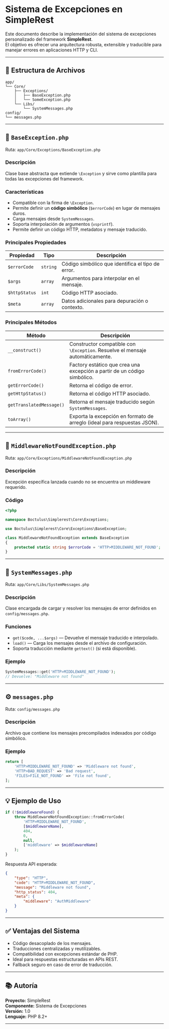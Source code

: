 # Sistema de Excepciones en SimpleRest

Este documento describe la implementación del sistema de excepciones personalizado del framework **SimpleRest**.  
El objetivo es ofrecer una arquitectura robusta, extensible y traducible para manejar errores en aplicaciones HTTP y CLI.

---

## 📁 Estructura de Archivos

```
app/
└── Core/
    ├── Exceptions/
    │   ├── BaseException.php
    │   └── SomeException.php
    └── Libs/
        └── SystemMessages.php
config/
└── messages.php
```

---

## 🧱 `BaseException.php`

Ruta: `app/Core/Exceptions/BaseException.php`

### Descripción
Clase base abstracta que extiende `\Exception` y sirve como plantilla para todas las excepciones del framework.

### Características
- Compatible con la firma de `\Exception`.
- Permite definir un **código simbólico** (`$errorCode`) en lugar de mensajes duros.
- Carga mensajes desde `SystemMessages`.
- Soporta interpolación de argumentos (`vsprintf`).
- Permite definir un código HTTP, metadatos y mensaje traducido.

### Principales Propiedades
| Propiedad | Tipo | Descripción |
|------------|------|-------------|
| `$errorCode` | `string` | Código simbólico que identifica el tipo de error. |
| `$args` | `array` | Argumentos para interpolar en el mensaje. |
| `$httpStatus` | `int` | Código HTTP asociado. |
| `$meta` | `array` | Datos adicionales para depuración o contexto. |

### Principales Métodos
| Método | Descripción |
|---------|--------------|
| `__construct()` | Constructor compatible con `\Exception`. Resuelve el mensaje automáticamente. |
| `fromErrorCode()` | Factory estático que crea una excepción a partir de un código simbólico. |
| `getErrorCode()` | Retorna el código de error. |
| `getHttpStatus()` | Retorna el código HTTP asociado. |
| `getTranslatedMessage()` | Retorna el mensaje traducido según `SystemMessages`. |
| `toArray()` | Exporta la excepción en formato de arreglo (ideal para respuestas JSON). |

---

## 🧩 `MiddlewareNotFoundException.php`

Ruta: `app/Core/Exceptions/MiddlewareNotFoundException.php`

### Descripción
Excepción específica lanzada cuando no se encuentra un middleware requerido.

### Código
```php
<?php

namespace Boctulus\Simplerest\Core\Exceptions;

use Boctulus\Simplerest\Core\Exceptions\BaseException;

class MiddlewareNotFoundException extends BaseException
{
    protected static string $errorCode = 'HTTP>MIDDLEWARE_NOT_FOUND';
}
```

---

## 🧠 `SystemMessages.php`

Ruta: `app/Core/Libs/SystemMessages.php`

### Descripción
Clase encargada de cargar y resolver los mensajes de error definidos en `config/messages.php`.

### Funciones
- `get($code, ...$args)` — Devuelve el mensaje traducido e interpolado.
- `load()` — Carga los mensajes desde el archivo de configuración.
- Soporta traducción mediante `gettext()` (si está disponible).

### Ejemplo
```php
SystemMessages::get('HTTP>MIDDLEWARE_NOT_FOUND');
// Devuelve: "Middleware not found"
```

---

## ⚙️ `messages.php`

Ruta: `config/messages.php`

### Descripción
Archivo que contiene los mensajes precompilados indexados por código simbólico.

### Ejemplo
```php
return [
    'HTTP>MIDDLEWARE_NOT_FOUND' => 'Middleware not found',
    'HTTP>BAD_REQUEST' => 'Bad request',
    'FILES>FILE_NOT_FOUND' => 'File not found',
];
```

---

## 💡 Ejemplo de Uso

```php
if (!$middlewareFound) {
    throw MiddlewareNotFoundException::fromErrorCode(
        'HTTP>MIDDLEWARE_NOT_FOUND',
        [$middlewareName],
        404,
        0,
        null,
        ['middleware' => $middlewareName]
    );
}
```

Respuesta API esperada:
```json
{
    "type": "HTTP",
    "code": "HTTP>MIDDLEWARE_NOT_FOUND",
    "message": "Middleware not found",
    "http_status": 404,
    "meta": {
        "middleware": "AuthMiddleware"
    }
}
```

---

## ✅ Ventajas del Sistema
- Código desacoplado de los mensajes.
- Traducciones centralizadas y reutilizables.
- Compatibilidad con excepciones estándar de PHP.
- Ideal para respuestas estructuradas en APIs REST.
- Fallback seguro en caso de error de traducción.

---

## 📚 Autoría
**Proyecto:** SimpleRest  
**Componente:** Sistema de Excepciones  
**Versión:** 1.0  
**Lenguaje:** PHP 8.2+

---
